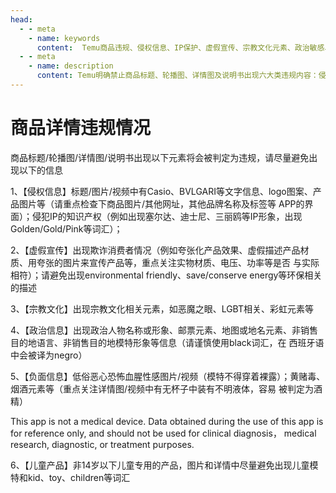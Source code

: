 ```yaml
---
head:
  - - meta
    - name: keywords
      content:  Temu商品违规、侵权信息、IP保护、虚假宣传、宗教文化元素、政治敏感、地图地名、环保描述、儿童产品限制、血腥裸露、非销售地语言、非销售地模特
  - - meta
    - name: description
      content: Temu明确禁止商品标题、轮播图、详情图及说明书出现六大类违规内容：侵权品牌与IP形象、虚假宣传与环保声明、宗教彩虹元素、政治人物/地图/非销售地语言与模特、低俗血腥烟酒及儿童相关词汇。商家需逐图逐字排查，避免使用未授权logo、夸张效果、裸露模特、儿童形象、彩虹/宗教符号及政治元素，否则将被平台判定违规并下架。
---
```

# 商品详情违规情况

商品标题/轮播图/详情图/说明书出现以下元素将会被判定为违规，请尽量避免出现以下的信息

1、【侵权信息】标题/图片/视频中有Casio、BVLGARI等文字信息、logo图案、产品图片等（请重点检查下商品图片/其他网址，其他品牌名称及标签等 APP的界面）；侵犯IP的知识产权（例如出现塞尔达、迪士尼、三丽鸥等IP形象，出现Golden/Gold/Pink等词汇）；

2、【虚假宣传】出现欺诈消费者情况（例如夸张化产品效果、虚假描述产品材质、用夸张的图片来宣传产品等，重点关注实物材质、电压、功率等是否 与实际相符）；请避免出现environmental friendly、save/conserve energy等环保相关的描述

3、【宗教文化】出现宗教文化相关元素，如恶魔之眼、LGBT相关、彩虹元素等

4、【政治信息】出现政治人物名称或形象、邮票元素、地图或地名元素、非销售目的地语言、非销售目的地模特形象等信息（请谨慎使用black词汇，在 西班牙语中会被译为negro）

5、【负面信息】低俗恶心恐怖血腥性感图片/视频（模特不得穿着裸露）；黄赌毒、烟酒元素等（重点关注详情图/视频中有无杯子中装有不明液体，容易 被判定为酒精）

This app is not a medical device. Data obtained during the use of this app is for reference only, and should not be used for clinical diagnosis， medical research, diagnostic, or treatment purposes.

6、【儿童产品】非14岁以下儿童专用的产品，图片和详情中尽量避免出现儿童模特和kid、toy、children等词汇
